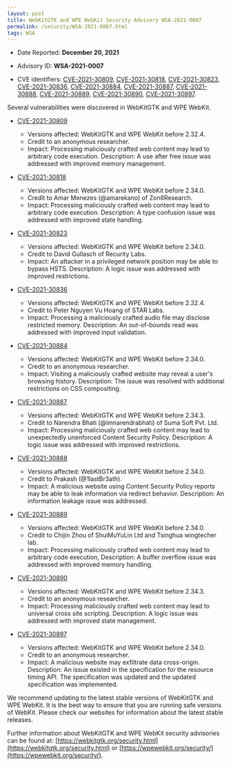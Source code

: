 ```yaml
---
layout: post
title: WebKitGTK and WPE WebKit Security Advisory WSA-2021-0007
permalink: /security/WSA-2021-0007.html
tags: WSA
---
```


* Date Reported: **December 20, 2021**

* Advisory ID: **WSA-2021-0007**

* CVE identifiers: [CVE-2021-30809](#CVE-2021-30809), [CVE-2021-30818](#CVE-2021-30818),
  [CVE-2021-30823](#CVE-2021-30823), [CVE-2021-30836](#CVE-2021-30836),
  [CVE-2021-30884](#CVE-2021-30884), [CVE-2021-30887](#CVE-2021-30887),
  [CVE-2021-30888](#CVE-2021-30888), [CVE-2021-30889](#CVE-2021-30889),
  [CVE-2021-30890](#CVE-2021-30890), [CVE-2021-30897](#CVE-2021-30897).


Several vulnerabilities were discovered in WebKitGTK and WPE WebKit.

* <a name="CVE-2021-30809" href="https://cve.mitre.org/cgi-bin/cvename.cgi?name=CVE-2021-30809">CVE-2021-30809</a>
  * Versions affected: WebKitGTK and WPE WebKit before 2.32.4.
  * Credit to an anonymous researcher.
  * Impact: Processing maliciously crafted web content may lead to
    arbitrary code execution. Description: A use after free issue was
    addressed with improved memory management.

* <a name="CVE-2021-30818" href="https://cve.mitre.org/cgi-bin/cvename.cgi?name=CVE-2021-30818">CVE-2021-30818</a>
  * Versions affected: WebKitGTK and WPE WebKit before 2.34.0.
  * Credit to Amar Menezes (@amarekano) of Zon8Research.
  * Impact: Processing maliciously crafted web content may lead to
    arbitrary code execution. Description: A type confusion issue was
    addressed with improved state handling.

* <a name="CVE-2021-30823" href="https://cve.mitre.org/cgi-bin/cvename.cgi?name=CVE-2021-30823">CVE-2021-30823</a>
  * Versions affected: WebKitGTK and WPE WebKit before 2.34.0.
  * Credit to David Gullasch of Recurity Labs.
  * Impact: An attacker in a privileged network position may be able to
    bypass HSTS. Description: A logic issue was addressed with improved
    restrictions.

* <a name="CVE-2021-30836" href="https://cve.mitre.org/cgi-bin/cvename.cgi?name=CVE-2021-30836">CVE-2021-30836</a>
  * Versions affected: WebKitGTK and WPE WebKit before 2.32.4.
  * Credit to Peter Nguyen Vu Hoang of STAR Labs.
  * Impact: Processing a maliciously crafted audio file may disclose
    restricted memory. Description: An out-of-bounds read was addressed
    with improved input validation.

* <a name="CVE-2021-30884" href="https://cve.mitre.org/cgi-bin/cvename.cgi?name=CVE-2021-30884">CVE-2021-30884</a>
  * Versions affected: WebKitGTK and WPE WebKit before 2.34.0.
  * Credit to an anonymous researcher.
  * Impact: Visiting a maliciously crafted website may reveal a user's
    browsing history. Description: The issue was resolved with
    additional restrictions on CSS compositing.

* <a name="CVE-2021-30887" href="https://cve.mitre.org/cgi-bin/cvename.cgi?name=CVE-2021-30887">CVE-2021-30887</a>
  * Versions affected: WebKitGTK and WPE WebKit before 2.34.3.
  * Credit to Narendra Bhati (@imnarendrabhati) of Suma Soft Pvt. Ltd.
  * Impact: Processing maliciously crafted web content may lead to
    unexpectedly unenforced Content Security Policy. Description: A
    logic issue was addressed with improved restrictions.

* <a name="CVE-2021-30888" href="https://cve.mitre.org/cgi-bin/cvename.cgi?name=CVE-2021-30888">CVE-2021-30888</a>
  * Versions affected: WebKitGTK and WPE WebKit before 2.34.0.
  * Credit to Prakash (@1lastBr3ath).
  * Impact: A malicious website using Content Security Policy reports
    may be able to leak information via redirect behavior. Description:
    An information leakage issue was addressed.

* <a name="CVE-2021-30889" href="https://cve.mitre.org/cgi-bin/cvename.cgi?name=CVE-2021-30889">CVE-2021-30889</a>
  * Versions affected: WebKitGTK and WPE WebKit before 2.34.0.
  * Credit to Chijin Zhou of ShuiMuYuLin Ltd and Tsinghua wingtecher
    lab.
  * Impact: Processing maliciously crafted web content may lead to
    arbitrary code execution, Description: A buffer overflow issue was
    addressed with improved memory handling.

* <a name="CVE-2021-30890" href="https://cve.mitre.org/cgi-bin/cvename.cgi?name=CVE-2021-30890">CVE-2021-30890</a>
  * Versions affected: WebKitGTK and WPE WebKit before 2.34.3.
  * Credit to an anonymous researcher.
  * Impact: Processing maliciously crafted web content may lead to
    universal cross site scripting. Description: A logic issue was
    addressed with improved state management.

* <a name="CVE-2021-30897" href="https://cve.mitre.org/cgi-bin/cvename.cgi?name=CVE-2021-30897">CVE-2021-30897</a>
  * Versions affected: WebKitGTK and WPE WebKit before 2.34.0.
  * Credit to an anonymous researcher.
  * Impact: A malicious website may exfiltrate data cross-origin.
    Description: An issue existed in the specification for the resource
    timing API. The specification was updated and the updated
    specification was implemented.


We recommend updating to the latest stable versions of WebKitGTK and WPE
WebKit. It is the best way to ensure that you are running safe versions
of WebKit. Please check our websites for information about the latest
stable releases.

Further information about WebKitGTK and WPE WebKit security advisories can be found at:
[https://webkitgtk.org/security.html](https://webkitgtk.org/security.html) or [https://wpewebkit.org/security/](https://wpewebkit.org/security/).
